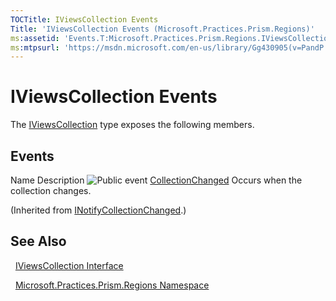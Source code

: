 ```yaml
---
TOCTitle: IViewsCollection Events
Title: 'IViewsCollection Events (Microsoft.Practices.Prism.Regions)'
ms:assetid: 'Events.T:Microsoft.Practices.Prism.Regions.IViewsCollection'
ms:mtpsurl: 'https://msdn.microsoft.com/en-us/library/Gg430905(v=PandP.50)'
---
```


# IViewsCollection Events

The [IViewsCollection](https://msdn.microsoft.com/en-us/library/microsoft.practices.prism.regions.iviewscollection(v=pandp.50)) type exposes the following members.

## Events

Name
Description
![](https://msdn.microsoft.com/en-us/Gg430905.pubevent(en-us,PandP.50).gif "Public event")
[CollectionChanged](http://msdn2.microsoft.com/en-us/library/ms653382)
Occurs when the collection changes.

(Inherited from [INotifyCollectionChanged](http://msdn2.microsoft.com/en-us/library/ms668629).)

## See Also

&nbsp;&nbsp;[IViewsCollection Interface](https://msdn.microsoft.com/en-us/library/microsoft.practices.prism.regions.iviewscollection(v=pandp.50))

&nbsp;&nbsp;[Microsoft.Practices.Prism.Regions Namespace](https://msdn.microsoft.com/en-us/library/microsoft.practices.prism.regions(v=pandp.50))